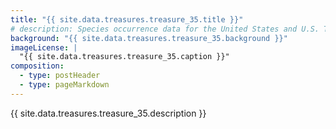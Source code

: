 ```yaml
---
title: "{{ site.data.treasures.treasure_35.title }}"
# description: Species occurrence data for the United States and U.S. Territories.
background: "{{ site.data.treasures.treasure_35.background }}"
imageLicense: |
  "{{ site.data.treasures.treasure_35.caption }}"
composition:
  - type: postHeader
  - type: pageMarkdown
---
```


{{ site.data.treasures.treasure_35.description }}